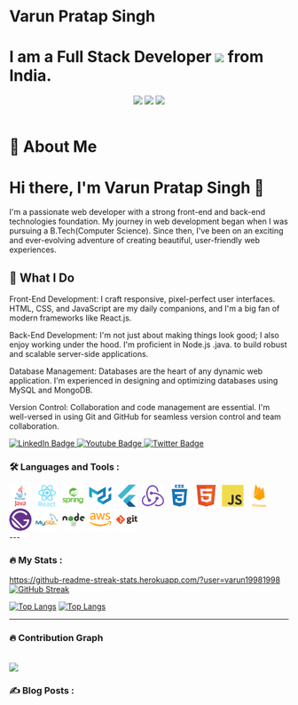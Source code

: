 # Varun Pratap Singh
# I am a Full Stack Developer <img src="https://media.giphy.com/media/WUlplcMpOCEmTGBtBW/giphy.gif" width="30"> from India.
<div id="header" align="center">
  <img src="https://media.giphy.com/media/M9gbBd9nbDrOTu1Mqx/giphy.gif" width="150"/>
    <img src="https://www.shutterstock.com/shutterstock/photos/1078387013/display_1500/stock-vector-programming-banner-coding-best-programming-languages-flat-illustration-concept-1078387013.jpg" width="150"/>
      <img src="https://img.freepik.com/free-vector/programmers-concept-with-flat-design_23-2147857538.jpg?w=740&t=st=1712566232~exp=1712566832~hmac=03e770e14a43c1e41685c1c49b5132a2ee5530f7d1fad48580a27ba290f7eaad" width="150"/>
    
   
  


</div>
<br>


# 💬 About Me
# Hi there, I'm Varun Pratap Singh 👋

I'm a passionate web developer with a strong front-end and back-end technologies foundation. My journey in web development began when I was pursuing a B.Tech(Computer Science). Since then, I've been on an exciting and ever-evolving adventure of creating beautiful, user-friendly web experiences.


## 🚀 What I Do

Front-End Development: I craft responsive, pixel-perfect user interfaces. HTML, CSS, and JavaScript are my daily companions, and I'm a big fan of modern frameworks like React.js.

Back-End Development: I'm not just about making things look good; I also enjoy working under the hood. I'm proficient in Node.js .java. to build robust and scalable server-side applications.

Database Management: Databases are the heart of any dynamic web application. I'm experienced in designing and optimizing databases using MySQL and MongoDB.

Version Control: Collaboration and code management are essential. I'm well-versed in using Git and GitHub for seamless version control and team collaboration.










<div id="badges">
  <a href="https://www.linkedin.com/in/varun-pratap-singh-77b032201/">
    <img src="https://img.shields.io/badge/LinkedIn-blue?style=for-the-badge&logo=linkedin&logoColor=white" alt="LinkedIn Badge"/>
  </a>
  <a href="your-youtube-URL">
    <img src="https://img.shields.io/badge/YouTube-red?style=for-the-badge&logo=youtube&logoColor=white" alt="Youtube Badge"/>
  </a>
  <a href="your-twitter-URL">
    <img src="https://img.shields.io/badge/Twitter-blue?style=for-the-badge&logo=twitter&logoColor=white" alt="Twitter Badge"/>
  </a>
</div>

### :hammer_and_wrench: Languages and Tools :
<div>
  <img src="https://github.com/devicons/devicon/blob/master/icons/java/java-original-wordmark.svg" title="Java" alt="Java" width="40" height="40"/>&nbsp;
  <img src="https://github.com/devicons/devicon/blob/master/icons/react/react-original-wordmark.svg" title="React" alt="React" width="40" height="40"/>&nbsp;
  <img src="https://github.com/devicons/devicon/blob/master/icons/spring/spring-original-wordmark.svg" title="Spring" alt="Spring" width="40" height="40"/>&nbsp;
  <img src="https://github.com/devicons/devicon/blob/master/icons/materialui/materialui-original.svg" title="Material UI" alt="Material UI" width="40" height="40"/>&nbsp;
  <img src="https://github.com/devicons/devicon/blob/master/icons/flutter/flutter-original.svg" title="Flutter" alt="Flutter" width="40" height="40"/>&nbsp;
  <img src="https://github.com/devicons/devicon/blob/master/icons/redux/redux-original.svg" title="Redux" alt="Redux " width="40" height="40"/>&nbsp;
  <img src="https://github.com/devicons/devicon/blob/master/icons/css3/css3-plain-wordmark.svg"  title="CSS3" alt="CSS" width="40" height="40"/>&nbsp;
  <img src="https://github.com/devicons/devicon/blob/master/icons/html5/html5-original.svg" title="HTML5" alt="HTML" width="40" height="40"/>&nbsp;
  <img src="https://github.com/devicons/devicon/blob/master/icons/javascript/javascript-original.svg" title="JavaScript" alt="JavaScript" width="40" height="40"/>&nbsp;
  <img src="https://github.com/devicons/devicon/blob/master/icons/firebase/firebase-plain-wordmark.svg" title="Firebase" alt="Firebase" width="40" height="40"/>&nbsp;
  <img src="https://github.com/devicons/devicon/blob/master/icons/gatsby/gatsby-original.svg" title="Gatsby"  alt="Gatsby" width="40" height="40"/>&nbsp;
  <img src="https://github.com/devicons/devicon/blob/master/icons/mysql/mysql-original-wordmark.svg" title="MySQL"  alt="MySQL" width="40" height="40"/>&nbsp;
  <img src="https://github.com/devicons/devicon/blob/master/icons/nodejs/nodejs-original-wordmark.svg" title="NodeJS" alt="NodeJS" width="40" height="40"/>&nbsp;
  <img src="https://github.com/devicons/devicon/blob/master/icons/amazonwebservices/amazonwebservices-plain-wordmark.svg" title="AWS" alt="AWS" width="40" height="40"/>&nbsp;
  <img src="https://github.com/devicons/devicon/blob/master/icons/git/git-original-wordmark.svg" title="Git" **alt="Git" width="40" height="40"/>
</div>
---

### :fire: My Stats :
https://github-readme-streak-stats.herokuapp.com/?user=varun19981998
[![GitHub Streak](http://github-readme-streak-stats.herokuapp.com?user=varun19981998&theme=dark&background=000000)](https://git.io/streak-stats)

[![Top Langs](https://github-readme-stats.vercel.app/api/top-langs/?username=varun19981998)](https://github.com/anuraghazra/github-readme-stats)
[![Top Langs](https://github-readme-stats.vercel.app/api/top-langs/?username=varun19981998&layout=compact&theme=vision-friendly-dark)](https://github.com/anuraghazra/github-readme-stats)

---
<div>
    <summary align="left"><h3>🔥 Contribution Graph</h3></summary>
<br>
<img align="center" src="https://github-readme-activity-graph.vercel.app/graph?username=varun19981998&theme=github-compact" />
</div>

### :writing_hand: Blog Posts :


